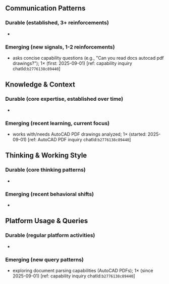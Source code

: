 ## Communication Patterns
### Durable (established, 3+ reinforcements)
- 

### Emerging (new signals, 1-2 reinforcements)
- asks concise capability questions (e.g., "Can you read docs autocad pdf drawings?"); 1× (first: 2025-09-01) [ref: capability inquiry chatId:`b2776138c89440`]

## Knowledge & Context
### Durable (core expertise, established over time)
- 

### Emerging (recent learning, current focus)
- works with/needs AutoCAD PDF drawings analyzed; 1× (started: 2025-09-01) [ref: AutoCAD PDF inquiry chatId:`b2776138c89440`]

## Thinking & Working Style
### Durable (core thinking patterns)
- 

### Emerging (recent behavioral shifts)
- 

## Platform Usage & Queries
### Durable (regular platform activities)
- 

### Emerging (new query patterns)
- exploring document parsing capabilities (AutoCAD PDFs); 1× (since 2025-09-01) [ref: capability inquiry chatId:`b2776138c89440`]